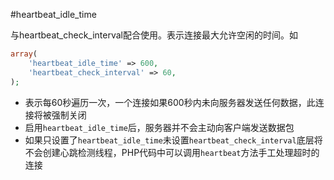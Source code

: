 #heartbeat_idle_time

与heartbeat_check_interval配合使用。表示连接最大允许空闲的时间。如
```php
array(
	'heartbeat_idle_time' => 600,
	'heartbeat_check_interval' => 60,
);
```

* 表示每60秒遍历一次，一个连接如果600秒内未向服务器发送任何数据，此连接将被强制关闭
* 启用`heartbeat_idle_time`后，服务器并不会主动向客户端发送数据包
* 如果只设置了`heartbeat_idle_time`未设置`heartbeat_check_interval`底层将不会创建心跳检测线程，PHP代码中可以调用`heartbeat`方法手工处理超时的连接

